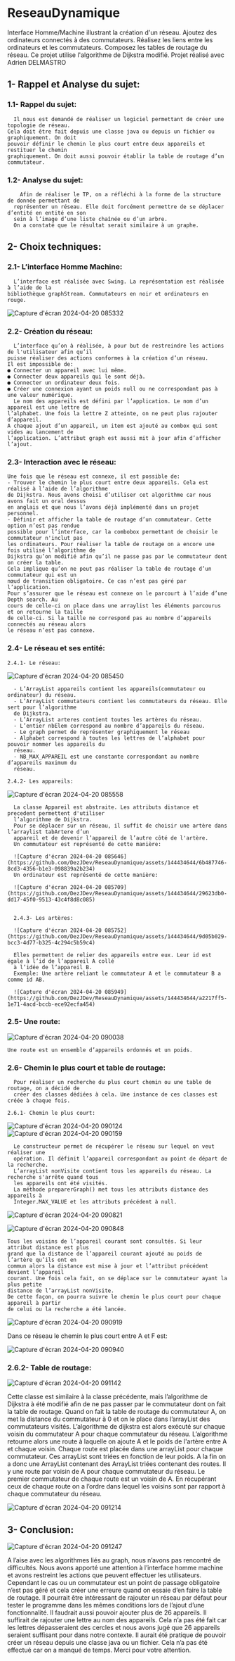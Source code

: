 # ReseauDynamique
Interface Homme/Machine illustrant la création d'un réseau. 
Ajoutez des ordinateurs connectés à des commutateurs. 
Réalisez les liens entre les ordinateurs et les commutateurs. 
Composez les tables de routage du réseau. 
Ce projet utilise l'algorithme de Dijkstra modifié. Projet réalisé avec Adrien DELMASTRO 

## 1- Rappel et Analyse du sujet:
 ### 1.1- Rappel du sujet:
      Il nous est demandé de réaliser un logiciel permettant de créer une topologie de réseau.
    Cela doit être fait depuis une classe java ou depuis un fichier ou graphiquement. On doit
    pouvoir définir le chemin le plus court entre deux appareils et restituer le chemin
    graphiquement. On doit aussi pouvoir établir la table de routage d’un commutateur.

 ### 1.2- Analyse du sujet:
        Afin de réaliser le TP, on a réfléchi à la forme de la structure de donnée permettant de 
      représenter un réseau. Elle doit forcément permettre de se déplacer d’entité en entité en son
      sein à l’image d’une liste chaînée ou d’un arbre.
      On a constaté que le résultat serait similaire à un graphe.

## 2- Choix techniques:
  ### 2.1- L’interface Homme Machine:
      L’interface est réalisée avec Swing. La représentation est réalisée à l’aide de la 
    bibliothèque graphStream. Commutateurs en noir et ordinateurs en rouge.

![Capture d'écran 2024-04-20 085332](https://github.com/DezJDev/ReseauDynamique/assets/144434644/1b8c2c30-d4e4-4589-a167-35217532152f)

  ### 2.2- Création du réseau:
      L’interface qu’on à réalisée, à pour but de restreindre les actions de l'utilisateur afin qu’il 
    puisse réaliser des actions conformes à la création d’un réseau.
    Il est impossible de:
    ● Connecter un appareil avec lui même.
    ● Connecter deux appareils qui le sont déjà.
    ● Connecter un ordinateur deux fois.
    ● Créer une connexion ayant un poids null ou ne correspondant pas à une valeur numérique.
      Le nom des appareils est défini par l’application. Le nom d’un appareil est une lettre de 
    l’alphabet. Une fois la lettre Z atteinte, on ne peut plus rajouter d’appareil.
    A chaque ajout d’un appareil, un item est ajouté au combox qui sont vides au lancement de 
    l’application. L’attribut graph est aussi mit à jour afin d’afficher l’ajout.

  ### 2.3- Interaction avec le réseau:
    Une fois que le réseau est connexe, il est possible de:
    - Trouver le chemin le plus court entre deux appareils. Cela est réalisé à l’aide de l’algorithme
    de Dijkstra. Nous avons choisi d’utiliser cet algorithme car nous avons fait un oral dessus 
    en anglais et que nous l’avons déjà implémenté dans un projet personnel.
    - Définir et afficher la table de routage d’un commutateur. Cette option n’est pas rendue 
    possible pour l’interface, car la combobox permettant de choisir le commutateur n'inclut pas 
    les ordinateurs. Pour réaliser la table de routage on a encore une fois utilisé l’algorithme de 
    Dijkstra qu’on modifié afin qu’il ne passe pas par le commutateur dont on créer la table.
    Cela implique qu’on ne peut pas réaliser la table de routage d’un commutateur qui est un 
    nœud de transition obligatoire. Ce cas n’est pas géré par l’application.
    Pour s’assurer que le réseau est connexe on le parcourt à l’aide d’une Depth search. Au 
    cours de celle-ci on place dans une arraylist les éléments parcourus et on retourne la taille 
    de celle-ci. Si la taille ne correspond pas au nombre d’appareils connectés au réseau alors 
    le réseau n’est pas connexe.

  ### 2.4- Le réseau et ses entité:
    2.4.1- Le réseau:

![Capture d'écran 2024-04-20 085450](https://github.com/DezJDev/ReseauDynamique/assets/144434644/22c4b236-2a1a-4d58-8321-40788ee074b0)

      - L’ArrayList appareils contient les appareils(commutateur ou ordinateur) du réseau.
      - L’ArrayList commutateurs contient les commutateurs du réseau. Elle sert pour l’algorithme
      de Dijkstra.
      - L’ArrayList arteres contient toutes les artères du réseau.
      - L’entier nbElem correspond au nombre d’appareils du réseau.
      - Le graph permet de représenter graphiquement le réseau
      - Alphabet correspond à toutes les lettres de l’alphabet pour pouvoir nommer les appareils du
      réseau.
      - NB_MAX_APPAREIL est une constante correspondant au nombre d’appareils maximum du
      réseau.

    2.4.2- Les appareils:

![Capture d'écran 2024-04-20 085558](https://github.com/DezJDev/ReseauDynamique/assets/144434644/bfaf30db-4570-48e3-9463-ee053c23e675)
      
      La classe Appareil est abstraite. Les attributs distance et precedent permettent d'utiliser 
      l’algorithme de Dijkstra.
      Pour se déplacer sur un réseau, il suffit de choisir une artère dans l’arraylist tabArtere d’un 
      appareil et de devenir l’appareil de l’autre côté de l'artère.
      Un commutateur est représenté de cette manière: 

      ![Capture d'écran 2024-04-20 085646](https://github.com/DezJDev/ReseauDynamique/assets/144434644/6b487746-8cd3-4356-b1e3-098839a2b234)
      Un ordinateur est représenté de cette manière: 

      ![Capture d'écran 2024-04-20 085709](https://github.com/DezJDev/ReseauDynamique/assets/144434644/29623db0-dd17-45f0-9513-43c4f8d8c085)
      

      2.4.3- Les artères:

      ![Capture d'écran 2024-04-20 085752](https://github.com/DezJDev/ReseauDynamique/assets/144434644/9d05b029-bcc3-4d77-b325-4c294c5b59c4)
      
      Elles permettent de relier des appareils entre eux. Leur id est égale à l’id de l’appareil A collé
      à l’idée de l’appareil B.
      Exemple: Une artère reliant le commutateur A et le commutateur B a comme id AB.

      ![Capture d'écran 2024-04-20 085949](https://github.com/DezJDev/ReseauDynamique/assets/144434644/a2217ff5-1e71-4acd-bccb-ece92ecfa454)

  ### 2.5- Une route:

![Capture d'écran 2024-04-20 090038](https://github.com/DezJDev/ReseauDynamique/assets/144434644/71111bff-7472-49dc-a5ba-245641194af2)

    Une route est un ensemble d’appareils ordonnés et un poids.

  ### 2.6- Chemin le plus court et table de routage:

      Pour réaliser un recherche du plus court chemin ou une table de routage, on a décidé de 
      créer des classes dédiées à cela. Une instance de ces classes est créée à chaque fois.

    2.6.1- Chemin le plus court:

![Capture d'écran 2024-04-20 090124](https://github.com/DezJDev/ReseauDynamique/assets/144434644/c45529b0-bdb1-4e4a-b4ea-5d4741c9867d)
![Capture d'écran 2024-04-20 090159](https://github.com/DezJDev/ReseauDynamique/assets/144434644/0c9354d7-bd16-4eee-949c-5d79f9088743)
      
      Le constructeur permet de récupérer le réseau sur lequel on veut réaliser une 
      opération. Il définit l’appareil correspondant au point de départ de la recherche.
      L’arrayList nonVisite contient tous les appareils du réseau. La recherche s'arrête quand tous
      les appareils ont été visités.
      La méthode preparerGraph() met tous les attributs distance des appareils à 
      Integer.MAX_VALUE et les attributs précédent à null.

![Capture d'écran 2024-04-20 090821](https://github.com/DezJDev/ReseauDynamique/assets/144434644/77f81f0b-f570-477e-b907-57f038915678)

![Capture d'écran 2024-04-20 090848](https://github.com/DezJDev/ReseauDynamique/assets/144434644/ec63c42f-30c2-4e24-84a7-454d78bc6aa2)

    Tous les voisins de l’appareil courant sont consultés. Si leur attribut distance est plus
    grand que la distance de l’appareil courant ajouté au poids de l’artère qu’ils ont en 
    commun alors la distance est mise à jour et l’attribut précédent devient l’appareil 
    courant. Une fois cela fait, on se déplace sur le commutateur ayant la plus petite 
    distance de l’arrayList nonVisite.
    De cette façon, on pourra suivre le chemin le plus court pour chaque appareil à partir
    de celui ou la recherche a été lancée.

![Capture d'écran 2024-04-20 090919](https://github.com/DezJDev/ReseauDynamique/assets/144434644/5c529f72-1180-4e45-918b-8978a39145ac)

Dans ce réseau le chemin le plus court entre A et F est:

![Capture d'écran 2024-04-20 090940](https://github.com/DezJDev/ReseauDynamique/assets/144434644/3288c87f-9849-4cc3-93c6-ddf3401389ef)

### 2.6.2- Table de routage:

![Capture d'écran 2024-04-20 091142](https://github.com/DezJDev/ReseauDynamique/assets/144434644/c9d429f1-6bd1-4e00-9b97-ddb015c30f05)

  Cette classe est similaire à la classe précédente, mais l’algorithme de Dijkstra à été modifié 
  afin de ne pas passer par le commutateur dont on fait la table de routage.
  Quand on fait la table de routage du commutateur A, on met la distance du commutateur à 0
  et on le place dans l’arrayList des commutateurs visités. L’algorithme de dijkstra est alors 
  exécuté sur chaque voisin du commutateur A pour chaque commutateur du réseau.
  L’algorithme retourne alors une route à laquelle on ajoute A et le poids de l'artère entre A et 
  chaque voisin.
  Chaque route est placée dans une arrayList pour chaque commutateur. Ces arrayList sont 
  triées en fonction de leur poids.
  A la fin on a donc une ArrayList contenant des ArrayList triées contenant des routes. Il y une
  route par voisin de A pour chaque commutateur du réseau. Le premier commutateur de 
  chaque route est un voisin de A. En récupérant ceux de chaque route on a l’ordre dans 
  lequel les voisins sont par rapport à chaque commutateur du réseau.

![Capture d'écran 2024-04-20 091214](https://github.com/DezJDev/ReseauDynamique/assets/144434644/08babcb0-3bbc-44f3-8baa-fbb0155209c1)

## 3- Conclusion:

![Capture d'écran 2024-04-20 091247](https://github.com/DezJDev/ReseauDynamique/assets/144434644/d3dc74e5-79eb-49ac-8708-0419f26f155d)

  A l’aise avec les algorithmes liés au graph, nous n’avons pas rencontré de difficultés.
  Nous avons apporté une attention à l’interface homme machine et avons restreint les
  actions que peuvent effectuer les utilisateurs. Cependant le cas ou un commutateur 
  est un point de passage obligatoire n’est pas géré et cela créer une erreure quand 
  on essaie d’en faire la table de routage.
  Il pourrait être intéressant de rajouter un réseau par défaut pour tester le programme
  dans les mêmes conditions lors de l’ajout d’une fonctionnalité. Il faudrait aussi 
  pouvoir ajouter plus de 26 appareils. Il suffirait de rajouter une lettre au nom des 
  appareils. Cela n’a pas été fait car les lettres dépasseraient des cercles et nous 
  avons jugé que 26 appareils seraient suffisant pour dans notre contexte.
  Il aurait été pratique de pouvoir créer un réseau depuis une classe java ou un fichier.
  Cela n’a pas été effectué car on a manqué de temps.
  Merci pour votre attention.
